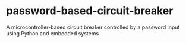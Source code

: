# password-based-circuit-breaker
A microcontroller-based circuit breaker controlled by a password input using Python and embedded systems
